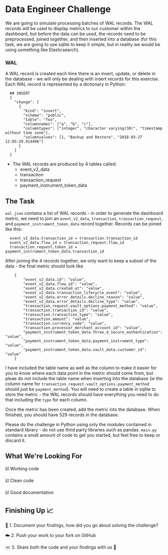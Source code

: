 # Data Engineer Challenge

We are going to simulate processing batches of WAL records. The WAL records will be used to display metrics to our customer within the dashboard, but before the data can be used, the records need to be preprocessed, joined together, and then inserted into a database (for this task, we are going to use sqlite to keep it simple, but in reality we would be using something like Elasticsearch).

### WAL
A WAL record is created each time there is an insert, update, or delete in the database - we will only be dealing with insert records for this exercise. Each WAL record is represented by a dictionary in Python:
  
```
  ## INSERT
  {
    "change": [
      {
        "kind": "insert",
        "schema": "public",
        "table": "foo",
        "columnnames": ["a", "b", "c"],
        "columntypes": ["integer", "character varying(30)", "timestamp without time zone"],
        "columnvalues": [1, "Backup and Restore", "2018-03-27 12:05:29.914496"]
      }
    ]
  }

```	
- The WAL records are produced by 4 tables called:
	- event_v2_data
	- transaction
	- transaction_request
	- payment_instrument_token_data

## The Task
`wal.json` contains a list of WAL records - in order to generate the dashboard metric, we need to join an `event_v2_data`, `transaction`, `transaction_request`, and `payment_instrument_token_data` record together. Records can be joined like this:

```
  event_v2_data.transaction_id = transaction.transaction_id
  event_v2_data.flow_id = transaction_request.flow_id
  transaction_request.token_id = payment_instrument_token_data.transaction_id
```

After joining the 4 records together, we only want to keep a subset of the data - the final metric should look like 

```
	{
		"event_v2_data.id": "value",
		"event_v2_data.flow_id": "value",
		"event_v2_data.created_at": "value",
		"event_v2_data.transaction_lifecycle_event": "value",
		"event_v2_data.error_details.decline_reason": "value",
		"event_v2_data.error_details.decline_type": "value",
		"transaction_request.vault_options.payment_method": "value",
		"transaction.transaction_id": "value",
		"transaction.transaction_type": "value",
		"transaction.amount": "value",
		"transaction.currency_code": "value",
		"transaction.processor_merchant_account_id": "value",
		"payment_instrument_token_data.three_d_secure_authentication": "value",
		"payment_instrument_token_data.payment_instrument_type": "value",
		"payment_instrument_token_data.vault_data.customer_id": "value"
	}
```

I have included the table name as well as the column to make it easier for you to know where each data point in the metric should come from, but pleae do not include the table name when inserting into the database (ie the column name for `transaction_request.vault_options.payment_method` should just be `payment_method`). You will need to create a table in sqlite to store the metric - the WAL records should have everything you need to do that including the `type` for each column. 

Once the metric has been created, add the metric into the database. When finished, you should have 529 records in the database. 

Please do the challenge in Python using only the modules contained in standard library - do not use third party libraries such as pandas. `main.py` contains a small amount of code to get you started, but feel free to keep or discard it. 

## What We're Looking For

☑️  Working code

☑️  Clean code

☑️  Good documentation

## Finishing Up 📈

📄 1. Document your findings, how did you go about solving the challenge?

☁️ 2. Push your work to your fork on GitHub 

✉️ 3. Share both the code and your findings with us 🎉





